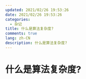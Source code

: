 ```yaml
---
updated: 2021/02/26 19:53:26
date: 2021/02/26 19:53:26
categories: 
  - 杂记
title: 什么是算法复杂度?
comments: true
lang: zh-CN
description: 什么是算法复杂度?
---
```


# 什么是算法复杂度?

